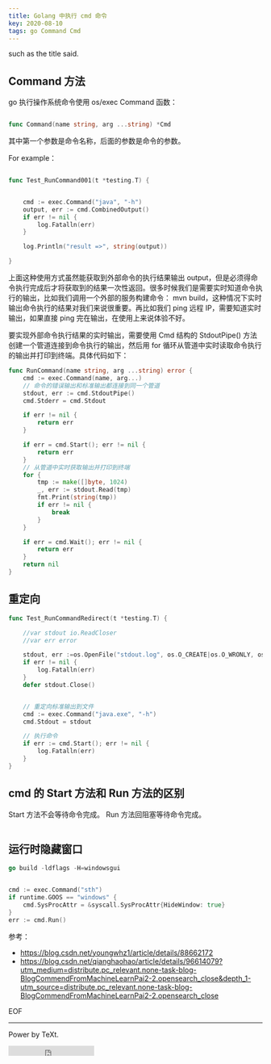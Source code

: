 ```yaml
---
title: Golang 中执行 cmd 命令
key: 2020-08-10
tags: go Command Cmd
---
```


such as the title said.

<!--more-->

## Command 方法

go 执行操作系统命令使用 os/exec Command 函数：

```go

func Command(name string, arg ...string) *Cmd
```

其中第一个参数是命令名称，后面的参数是命令的参数。

For example：


```go

func Test_RunCommand001(t *testing.T) {


	cmd := exec.Command("java", "-h")
	output, err := cmd.CombinedOutput()
	if err != nil {
		log.Fatalln(err)
	}

	log.Println("result =>", string(output))

}

```

上面这种使用方式虽然能获取到外部命令的执行结果输出 output，但是必须得命令执行完成后才将获取到的结果一次性返回。很多时候我们是需要实时知道命令执行的输出，比如我们调用一个外部的服务构建命令： mvn build，这种情况下实时输出命令执行的结果对我们来说很重要。再比如我们 ping 远程 IP，需要知道实时输出，如果直接 ping 完在输出，在使用上来说体验不好。

要实现外部命令执行结果的实时输出，需要使用 Cmd 结构的 StdoutPipe() 方法创建一个管道连接到命令执行的输出，然后用 for 循环从管道中实时读取命令执行的输出并打印到终端。具体代码如下：


```go
func RunCommand(name string, arg ...string) error {
	cmd := exec.Command(name, arg...)
    // 命令的错误输出和标准输出都连接到同一个管道
	stdout, err := cmd.StdoutPipe()
	cmd.Stderr = cmd.Stdout

	if err != nil {
		return err
	}

	if err = cmd.Start(); err != nil {
		return err
	}
    // 从管道中实时获取输出并打印到终端
	for {
		tmp := make([]byte, 1024)
		_, err := stdout.Read(tmp)
		fmt.Print(string(tmp))
		if err != nil {
			break
		}
	}

	if err = cmd.Wait(); err != nil {
		return err
	}
	return nil
}
```




## 重定向

```go
func Test_RunCommandRedirect(t *testing.T) {

	//var stdout io.ReadCloser
	//var err error

	stdout, err :=os.OpenFile("stdout.log", os.O_CREATE|os.O_WRONLY, os.FileMode.Perm(0600))
	if err != nil {
		log.Fatalln(err)
	}
	defer stdout.Close()


	// 重定向标准输出到文件
	cmd := exec.Command("java.exe", "-h")
	cmd.Stdout = stdout

	// 执行命令
	if err := cmd.Start(); err != nil {
		log.Fatalln(err)
	}
}
```

## cmd 的 Start 方法和 Run 方法的区别

Start 方法不会等待命令完成。
Run 方法回阻塞等待命令完成。

```go

```


## 运行时隐藏窗口

```go
go build -ldflags -H=windowsgui 


cmd := exec.Command("sth")
if runtime.GOOS == "windows" {
    cmd.SysProcAttr = &syscall.SysProcAttr{HideWindow: true}
}
err := cmd.Run()


```

参考：

- https://blog.csdn.net/youngwhz1/article/details/88662172
- https://blog.csdn.net/qianghaohao/article/details/96614079?utm_medium=distribute.pc_relevant.none-task-blog-BlogCommendFromMachineLearnPai2-2.opensearch_close&depth_1-utm_source=distribute.pc_relevant.none-task-blog-BlogCommendFromMachineLearnPai2-2.opensearch_close



EOF

---

Power by TeXt.

<iframe src="https://ghbtns.com/github-btn.html?user=kitian616&repo=jekyll-TeXt-theme&type=star&count=true" frameborder="0" scrolling="0" width="170px" height="20px"></iframe>





